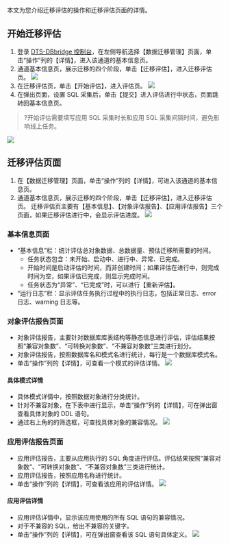 本文为您介绍迁移评估的操作和迁移评估页面的详情。

<span id = "ksqypg"></span>
## 开始迁移评估
1. 登录 [DTS-DBbridge 控制台](https://cloud.tencent.com/document/product/571/45866)，在左侧导航选择【数据迁移管理】页面，单击“操作”列的【详情】，进入该通道的基本信息页。
2. 通道基本信息页，展示迁移的四个阶段，单击【迁移评估】，进入迁移评估页。
![](https://main.qcloudimg.com/raw/26b4eb7a747db1c32083fdfba2c3ab9f.png)
3. 在迁移评估页，单击【开始评估】，进入评估页。
![](https://main.qcloudimg.com/raw/036cda00e7b49bbf8f28dfcd7199dc7e.png)
4. 在弹出页面，设置 SQL 采集后，单击【提交】进入评估进行中状态，页面跳转回基本信息页。
>?开始评估需要填写应用 SQL 采集时长和应用 SQL 采集间隔时间，避免影响线上任务。
>
![](https://main.qcloudimg.com/raw/bfb74271555fc030eee10ea72febb235.png)


## 迁移评估页面
1. 在【数据迁移管理】页面，单击“操作”列的【详情】，可进入该通道的基本信息页。
2. 通道基本信息页，展示迁移的四个阶段，单击【迁移评估】，进入迁移评估页。
迁移评估页主要有【基本信息】、【对象评估报告】、【应用评估报告】三个页面，如果迁移评估进行中，会显示评估进度。
![](https://main.qcloudimg.com/raw/04c14e0e96157c7756ebe8ddd8cb259d.png)

### 基本信息页面
- “基本信息”栏：统计评估总对象数据、总数据量、预估迁移所需要的时间。
  - 任务状态包含：未开始、启动中、进行中、异常、已完成。
  - 开始时间是启动评估的时间，而非创建时间；如果评估在进行中，则完成时间为空，如果评估已完成，则显示完成时间。
  -  任务状态为“异常”、“已完成”时，可以进行【重新评估】。
- “运行日志”栏：显示评估任务执行过程中的执行日志，包括正常日志、error 日志、warning 日志等。

### 对象评估报告页面
- 对象评估报告，主要针对数据库库表结构等静态信息进行评估，评估结果按照“兼容对象数”、“可转换对象数”、“不兼容对象数”三类进行划分。
- 对象评估报告，按照数据库名和模式名进行统计，每行是一个数据库模式名。
- 单击“操作”列的【详情】，可查看一个模式的评估详情。
 ![](https://main.qcloudimg.com/raw/9fa826f5d3c2ecdafc517b03128c66f7.png)

#### 具体模式详情
- 具体模式详情中，按照数据对象进行分类统计。
- 针对不兼容对象，在下表中进行显示，单击“操作”列的【详情】，可在弹出窗查看具体对象的 DDL 语句。
- 通过右上角的的筛选框，可查找具体对象的兼容情况。
![](https://main.qcloudimg.com/raw/c520ea6f413d28ff21a5a4266a1d6cd3.png)


### 应用评估报告页面
- 应用评估报告，主要从应用执行的 SQL 角度进行评估。评估结果按照“兼容对象数”、“可转换对象数”、“不兼容对象数”三类进行统计。
- 应用评估报告，按照应用名称进行统计。
- 单击“操作”列的【详情】，可查看该应用的评估详情。
![](https://main.qcloudimg.com/raw/64ac44641d6fdc4bfd8912b05489b5de.png)

#### 应用评估详情
- 应用评估详情中，显示该应用使用的所有 SQL 语句的兼容情况。
- 对于不兼容的 SQL，给出不兼容的关键字。
- 单击“操作”列的【详情】，可在弹出窗查看该 SQL 语句具体定义。
![](https://main.qcloudimg.com/raw/43b5f7347dd4ee2b448455c4e0eac39a.png)

